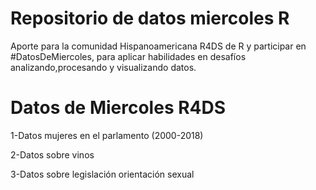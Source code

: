 Repositorio de  datos miercoles  R
=================================
Aporte para la comunidad Hispanoamericana R4DS de R y participar en #DatosDeMiercoles, para aplicar habilidades en desafíos analizando,procesando y visualizando datos.

Datos de Miercoles R4DS
========================
1-Datos mujeres en el parlamento (2000-2018)

2-Datos sobre  vinos

3-Datos sobre legislación orientación sexual

